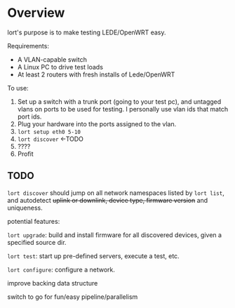 Overview
=========

lort's purpose is to make testing LEDE/OpenWRT easy.

Requirements:

- A VLAN-capable switch
- A Linux PC to drive test loads
- At least 2 routers with fresh installs of Lede/OpenWRT

To use:

1. Set up a switch with a trunk port (going to your test pc), and untagged 
vlans on ports to be used for testing. I personally use vlan ids that match 
port ids.
2. Plug your hardware into the ports assigned to the vlan.
3. `lort setup eth0 5-10`
4. `lort discover` <-TODO
5. ????
6. Profit


TODO
----

`lort discover` should jump on all network namespaces listed by `lort list`,
and autodetect ~~uplink or downlink, device type, firmware version~~ and uniqueness.

potential features:
 
`lort upgrade`: build and install firmware for all discovered devices, given a specified source dir.

`lort test`: start up pre-defined servers, execute a test, etc.

`lort configure`: configure a network.

improve backing data structure

switch to go for fun/easy pipeline/parallelism
